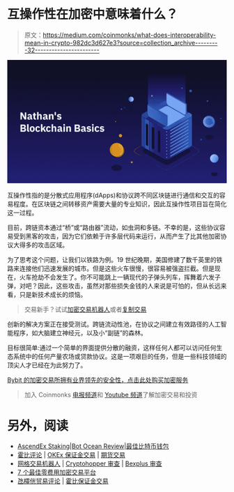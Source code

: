 # 互操作性在加密中意味着什么？

> 原文：<https://medium.com/coinmonks/what-does-interoperability-mean-in-crypto-982dc3d627e3?source=collection_archive---------32----------------------->

![](img/d0e088d4b375e0eb3438f1bc382a6862.png)

互操作性指的是分散式应用程序(dApps)和协议跨不同区块链进行通信和交互的容易程度。在区块链之间转移资产需要大量的专业知识，因此互操作性项目旨在简化这一过程。

目前，跨链资本通过“桥”或“路由器”流动，如虫洞和多链。不幸的是，这些协议容易受到黑客的攻击，因为它们依赖于许多层代码来运行，从而产生了比其他加密协议大得多的攻击区域。

为了思考这个问题，让我们以铁路为例。19 世纪晚期，美国修建了数千英里的铁路来连接他们迅速发展的城市。但是这些火车很慢，很容易被强盗拦截。但是现在，火车抢劫不会发生了。你不可能跳上一辆现代的子弹头列车，挥舞着六发子弹，对吧？因此，这些攻击，虽然对那些损失金钱的人来说是可怕的，但从长远来看，只是新技术成长的烦恼。

> 交易新手？试试[加密交易机器人](/coinmonks/crypto-trading-bot-c2ffce8acb2a)或者[复制交易](/coinmonks/top-10-crypto-copy-trading-platforms-for-beginners-d0c37c7d698c)

创新的解决方案正在接受测试。跨链流动性池，在协议之间建立有效路径的人工智能程序，如大脑建立神经元，以及小“副链”的森林。

目标很简单:通过一个简单的界面提供分散的融资，这样任何人都可以访问任何生态系统中的任何产量农场或贷款协议。这是一项艰巨的任务，但是一些科技领域的顶尖人才已经在为此努力了。

[Bybit 的加密交易所拥有业界领先的安全性，点击此处购买加密服务](http://www.bybit.com)

> 加入 Coinmonks [电报频道](https://t.me/coincodecap)和 [Youtube 频道](https://www.youtube.com/c/coinmonks/videos)了解加密交易和投资

# 另外，阅读

*   [AscendEx Staking](https://coincodecap.com/ascendex-staking)|[Bot Ocean Review](https://coincodecap.com/bot-ocean-review)|[最佳比特币钱包](https://coincodecap.com/bitcoin-wallets-india)
*   [霍比评论](https://coincodecap.com/huobi-review) | [OKEx 保证金交易](https://coincodecap.com/okex-margin-trading) | [期货交易](https://coincodecap.com/futures-trading)
*   [网格交易机器人](https://coincodecap.com/grid-trading) | [Cryptohopper 审查](/coinmonks/cryptohopper-review-a388ff5bae88) | [Bexplus 审查](https://coincodecap.com/bexplus-review)
*   [7 个最佳零费用加密交易平台](https://coincodecap.com/zero-fee-crypto-exchanges)
*   [氹欞侊贸易评论](https://coincodecap.com/anny-trade-review) | [霍比保证金交易](/coinmonks/huobi-margin-trading-b3b06cdc1519)